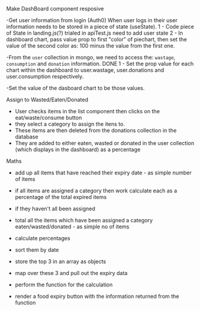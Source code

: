 Make DashBoard component resposive

-Get user information from login (Auth0) When user logs in their user information needs to be stored in a piece of state (useState).
 1 - Code piece of State in landing.js(?) trialed in apiTest.js need to add user state
 2 - In dashboard chart, pass value prop to first "color" of piechart, then set the value of the second color as: 100 minus the value from the first one.

-From the `user` collection in mongo, we need to access the: `wastage`, `consumption` and `donation` information. DONE
 1 - Set the prop value for each chart within the dashboard to user.wastage, user.donations and user.consumption respectively.

-Set the value of the dasboard chart to be those values.

Assign to Wasted/Eaten/Donated 

- User checks items in the list component then clicks on the eat/waste/consume button
- they select a category to assign the itens to. 
- These items are then deleted from the donations collection in the database
- They are added to either eaten, wasted or donated in the user collection (which displays in the dashboard) as a percentage


Maths

- add up all items that have reached their expiry date - as simple number of items 
- if all items are assigned a category then work calculate each as a percentage of the total expired items

- if they haven't all been assigned 

- total all the items which have been assigned a category eaten/wasted/donated - as simple no of items
- calculate percentages

- sort them by date
- store the top 3 in an array as objects
- map over these 3 and pull out the expiry data
- perform the function for the calculation
- render a food expiry button with the information returned from the function 
